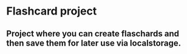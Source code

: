 # Flashcard project

## Project where you can create flaschards and then save them for later use via localstorage.



